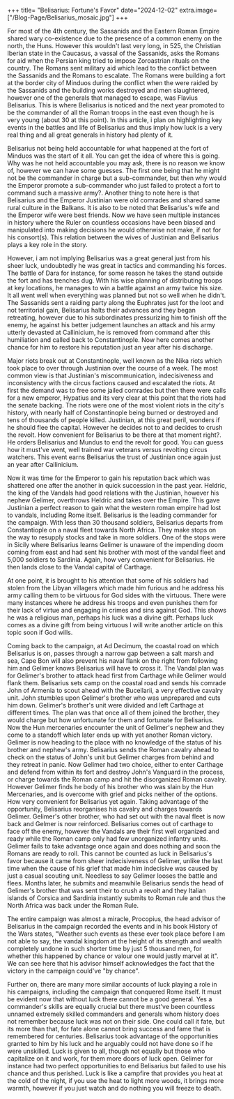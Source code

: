 +++
title= "Belisarius: Fortune's Favor"
date="2024-12-02"
extra.image= ["/Blog-Page/Belisarius_mosaic.jpg"]
+++

For most of the 4th century, the Sassanids and the Eastern Roman Empire shared wary co-existence due to the presence of a common enemy on the north, the Huns. However this wouldn't last very long, in 525, the Christian Iberian state in the Caucasus, a vassal of the Sassanids, asks the Romans for aid when the Persian king tried to impose Zoroastrian rituals on the country. The Romans sent military aid which lead to the conflict between the Sassanids and the Romans to escalate. The Romans were building a fort at the border city of Minduos during the conflict when the were raided by the Sassanids and the building works destroyed and men slaughtered, however one of the generals that managed to escape, was Flavius Belisarius. This is where Belisarius is noticed and the next year promoted to be the commander of all the Roman troops in the east even though he is very young (about 30 at this point). In this article, i plan on highlighting key events in the battles and life of Belisarius and thus imply how luck is a very real thing and all great generals in history had plenty of it. 


Belisarius not being held accountable for what happened at the fort of Minduos was the start of it all. You can get the idea of where this is going. Why was he not held accountable you may ask, there is no reason we know of, however we can have some guesses. The first one being that he might not be the commander in charge but a sub-commander, but then why would the Emperor promote a sub-commander who just failed to protect a fort to command such a massive army?. Another thing to note here is that Belisarius and the Emperor Justinian were old comrades and shared same rural culture in the Balkans. It is also to be noted that Belisarius's wife and the Emperor wife were best friends. Now we have seen multiple instances in history where the Ruler on countless occasions have been biased and manipulated into making decisions he would otherwise not make, if not for his consort(s). This relation between the wives of Justinian and Belisarius plays a key role in the story. 


However, i am not implying Belisarius was a great general just from his sheer luck, undoubtedly he was great in tactics and commanding his forces. The battle of Dara for instance, for some reason he takes the stand outside the fort and has trenches dug. With his wise planning of distributing troops at key locations, he manages to win a battle against an army twice his size. It all went well when everything was planned but not so well when he didn't. The Sassanids sent a raiding party along the Euphrates just for the loot and not territorial gain, Belisarius halts their advances and they began retreating, however due to his subordinates pressurizing him to finish off the enemy, he against his better judgement launches an attack and his army utterly devasted at Callinicium,  he is removed from command after this humiliation and called back to Constantinople. Now here comes another chance for him to restore his reputation just an year after his discharge.


Major riots break out at Constantinople, well known as the Nika riots which took place to over through Justinian over the course of a week. The most common view is that Justinian's miscommunication, indecisiveness and inconsistency with the circus factions caused and escalated the riots. At first the demand was to free some jailed comrades but then there were calls for a new emperor, Hypatius and its very clear at this point that the riots had the senate backing. The riots were one of the most violent riots in the city's history, with nearly half of Constantinople being burned or destroyed and tens of thousands of people killed. Justinian, at this great peril, wonders if he should flee the capital. However he decides not to and decides to crush the revolt. How convenient for Belisarius to be there at that moment right?. He orders Belisarius and Mundus to end the revolt for good. You can guess how it must've went, well trained war veterans versus revolting circus watchers. This event earns Belisarius the trust of Justinian once again just an year after Callinicium. 


Now it was time for the Emperor to gain his reputation back which was shattered one after the another in quick succession in the past year. Heldric, the king of the Vandals had good relations with the Justinian, however his nephew Gelimer, overthrows Heldric and takes over the Empire. This gave Justinian a perfect reason to gain what the western roman empire had lost to vandals, including Rome itself. Belisarius is the leading commander for the campaign. With less than 30 thousand soldiers, Belisarius departs from Constantiople on a naval fleet towards North Africa. They make stops on the way to resupply stocks and take in more soldiers. One of the stops were in Sicily where Belisarius learns Gelimer is unaware of the impending doom coming from east and had sent his brother with most of the vandal fleet and 5,000 soldiers to Sardinia. Again, how very convenient for Belisarius. He then lands close to the Vandal capital of Carthage.


At one point, it is brought to his attention that some of his soldiers had stolen from the Libyan villagers which made him furious and he address his army calling them to be virtuous for God sides with the virtuous. There were many instances where he address his troops and even punishes them for their lack of virtue and engaging in crimes and sins against God. This shows he was a religious man, perhaps his luck was a divine gift. Perhaps luck comes as a divine gift from being virtuous I will write another article on this topic soon if God wills.


Coming back to the campaign, at Ad Decimum, the coastal road on which Belisarius is on, passes through a narrow gap between a salt marsh and sea, Cape Bon will also prevent his naval flank on the right from following him and Gelimer knows Belisarius will have to cross it. The Vandal plan was for Gelimer's brother to attack head first from Carthage while Gelimer would flank them. Belisarius sets camp on the coastal road and sends his comrade John of Armenia to scout ahead with the Bucellarii, a very effective cavalry unit. John stumbles upon Gelimer's brother who was unprepared and cuts him down. Gelimer's brother's unit were divided and left Carthage at different times. The plan was that once all of them joined the brother, they would charge but how unfortunate for them and fortunate for Belisarius. Now the Hun mercenaries encounter the unit of Gelimer's nephew and they come to a standoff which later ends up with yet another Roman victory. Gelimer is now heading to the place with no knowledge of the status of his brother and nephew's army. Belisarius sends the Roman cavalry ahead to check on the status of John's unit but Gelimer charges from behind and they retreat in panic. Now Gelimer had two choice, either to enter Carthage and defend from within its fort and destroy John's Vanguard in the process, or charge towards the Roman camp and hit the disorganized Roman cavalry. However Gelimer finds he body of his brother who was slain by the Hun Mercenaries, and is overcome with grief and picks neither of the options. How very convenient for Belisarius yet again. Taking advantage of the opportunity, Belisarius reorganises his cavalry and charges towards Gelimer. Gelimer's other brother, who had set out with the naval fleet is now back and Gelmer is now reinforced. Belisarius comes out of carthage to face off the enemy, however the Vandals are their first well organized and ready while the Roman camp only had few unorganized infantry 
units. Gelimer fails to take advantage once again and does nothing and soon the Romans are ready to roll. This cannot be counted as luck in Belisarius's favor because it came from sheer indecisiveness of Gelimer, unlike the last time when the cause of his grief that made him indecisive was caused by just a casual scouting unit. Needless to say Gelimer looses the battle and flees. Months later, he submits and meanwhile Belisarius sends the head of Gelimer's brother that was sent their to crush a revolt and they Italian islands of Corsica and Sardinia instantly submits to Roman rule and thus the North Africa was back under the Roman Rule.

The entire campaign was almost a miracle, Procopius, the head advisor of Belisarius in the campaign recorded the events and in his book History of the Wars states, "Weather such events as these ever took place before I am not able to say, the vandal kingdom at the height of its strength and wealth completely undone in such shorter time by just 5 thousand men, for whether this happened by chance or valour one would justly marvel at it". We can see here that his advisor himself acknowledges the fact that the victory in the campaign could've "by chance".


Further on, there are many more similar accounts of luck playing a role in his campaigns, including the campaign that conquered Rome itself. It must be evident now that without luck there cannot be a good general. Yes a commander's skills are equally crucial but there must've been countless unnamed extremely skilled commanders and generals whom history does not remember because luck was not on their side. One could call it fate, but its more than that, for fate alone cannot bring success and fame that is remembered for centuries. Belisarius took advantage of the opportunities granted to him by his luck and he arguably could not have done so if he were unskilled. Luck is given to all, though not equally but those who capitalize on it and work, for them more doors of luck open. Gelimer for instance had two perfect opportunities to end Belisarius but failed to use his chance and thus perished. Luck is like a campfire that provides you heat at the cold of the night, if you use the heat to light more woods, it brings more warmth, however if you just watch and do nothing you will freeze to death.
